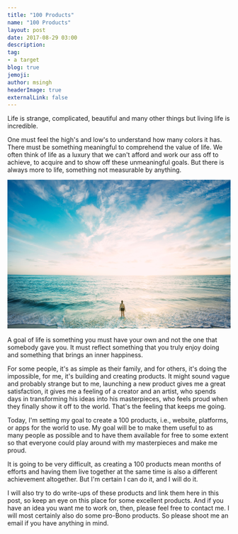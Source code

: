 ```yaml
---
title: "100 Products"
name: "100 Products"
layout: post
date: 2017-08-29 03:00
description:
tag: 
- a target
blog: true
jemoji:
author: msingh
headerImage: true
externalLink: false
---
```


Life is strange, complicated, beautiful and many other things but living life is incredible. 

One must feel the high's and low's to understand how many colors it has. There must be something meaningful to comprehend the value of life. We often think of life as a luxury that we can't afford and work our ass off to achieve, to acquire and to show off these unmeaningful goals. But there is always more to life, something not measurable by anything. 

<div class="text-center">
    <img src="/assets/images/100_products.jpg"/>
</div>

A goal of life is something you must have your own and not the one that somebody gave you. It must reflect something that you truly enjoy doing and something that brings an inner happiness.

For some people, it's as simple as their family, and for others, it's doing the impossible, for me, it's building and creating products. It might sound vague and probably strange but to me, launching a new product gives me a great satisfaction, it gives me a feeling of a creator and an artist, who spends days in transforming his ideas into his masterpieces, who feels proud when they finally show it off to the world. That's the feeling that keeps me going. 

Today, I'm setting my goal to create a 100 products, i.e., website, platforms, or apps for the world to use. My goal will be to make them useful to as many people as possible and to have them available for free to some extent so that everyone could play around with my masterpieces and make me proud. 

It is going to be very difficult, as creating a 100 products mean months of efforts and having them live together at the same time is also a different achievement altogether. But I'm certain I can do it, and I will do it. 

I will also try to do write-ups of these products and link them here in this post, so keep an eye on this place for some excellent products. And if you have an idea you want me to work on, then, please feel free to contact me. I will most certainly also do some pro-Bono products. So please shoot me an email if you have anything in mind. 






